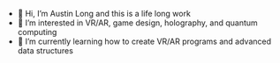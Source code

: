- 👋 Hi, I’m Austin Long and this is a life long work
- 👀 I’m interested in VR/AR, game design, holography, and quantum computing
- 🌱 I’m currently learning how to create VR/AR programs and advanced data structures
<!---
alifelongwork/alifelongwork is a ✨ special ✨ repository because its `README.md` (this file) appears on your GitHub profile.
You can click the Preview link to take a look at your changes.
--->
